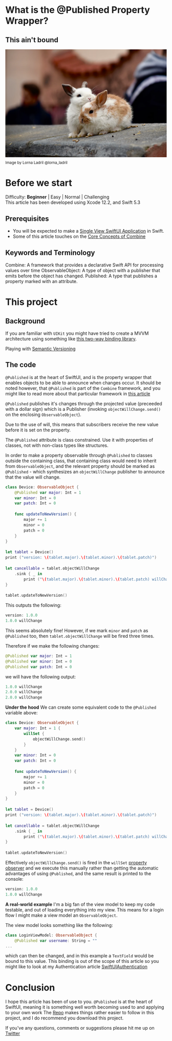 # What is the @Published Property Wrapper?
## This ain't bound

![photo-1580762410711-aa47eb8872d7](Images/photo-1580762410711-aa47eb8872d7.png)
<sub>Image by Lorna Ladril @lorna_ladril</sub>

# Before we start
Difficulty: **Beginner** | Easy | Normal | Challenging<br>
This article has been developed using Xcode 12.2, and Swift 5.3

## Prerequisites
* You will be expected to make a [Single View SwiftUI Application](https://medium.com/@stevenpcurtis.sc/hello-world-swiftui-92bcf48a62d3) in Swift.
* Some of this article touches on the [Core Concepts of Combine](https://medium.com/@stevenpcurtis.sc/core-concepts-of-combine-71d6b13d43e2)

## Keywords and Terminology
Combine: A framework that provides a declarative Swift API for processing values over time
ObservableObject: A type of object with a publisher that emits before the object has changed.
Published: A type that publishes a property marked with an attribute.

# This project
## Background
If you are familiar with `UIKit` you might have tried to create a MVVM architecture using something like [this two-way binding library](https://github.com/stevencurtis/TwoWayBindingUIKit).

Playing with 
[Semantic Versioning](https://stevenpcurtis.medium.com/upgrade-to-semantic-versioning-31342b11ce97)

## The code
`@Published` is at the heart of SwiftUI, and is the property wrapper that enables objects to be able to announce when changes occur. It should be noted however, that `@Published` is part of the `Combine` framework, and you might like to read more about that particular framework in [this article]()

`@Published` publishes it's changes through the projected value (preceeded with a dollar sign) which is a Publisher (invoking `objectWillChange.send()` on the enclosing `ObservableObject`).

Due to the use of will, this means that subscribers receive the new value before it is set on the property.

The `@Published` attribute is class constrained. Use it with properties of classes, not with non-class types like structures.

In order to make a property observable through `@Published` to classes outside the containing class, that containing class would need to inherit from `ObservableObject`, and the relevant property should be marked as `@Published` - which synthesizes an `objectWillChange` publisher to announce that the value will change.

```swift
class Device: ObservableObject {
    @Published var major: Int = 1
    var minor: Int = 0
    var patch: Int = 0
    
    func updateToNewVersion() {
        major += 1
        minor = 0
        patch = 0
    }
}

let tablet = Device()
print ("version: \(tablet.major).\(tablet.minor).\(tablet.patch)")

let cancellable = tablet.objectWillChange
    .sink { _ in
        print ("\(tablet.major).\(tablet.minor).\(tablet.patch) willChange")
}

tablet.updateToNewVersion()
```

This outputs the following:

```swift
version: 1.0.0
1.0.0 willChange
```

This seems absolutely fine! However, if we mark `minor` and `patch` as `@Published` too, then `tablet.objectWillChange` will be fired three times. 

Therefore if we make the following changes:

```swift
@Published var major: Int = 1
@Published var minor: Int = 0
@Published var patch: Int = 0
```

we will have the following output:

```swift
1.0.0 willChange
2.0.0 willChange
2.0.0 willChange
```

**Under the hood**
We can create some equivalent code to the `@Published` variable above:
```swift
class Device: ObservableObject {   
    var major: Int = 1 {
        willSet {
            objectWillChange.send()
        }
    }
    var minor: Int = 0
    var patch: Int = 0
    
    func updateToNewVersion() {
        major += 1
        minor = 0
        patch = 0
    }
}

let tablet = Device()
print ("version: \(tablet.major).\(tablet.minor).\(tablet.patch)")

let cancellable = tablet.objectWillChange
    .sink { _ in
        print ("\(tablet.major).\(tablet.minor).\(tablet.patch) willChange")
}

tablet.updateToNewVersion()
```

Effectively `objectWillChange.send()` is fired in the `willSet` [property observer]() and we execute this manually rather than getting the automatic advantages of using `@Published`, and the same result is printed to the console:

```swift
version: 1.0.0
1.0.0 willChange
```

**A real-world example**
I'm a big fan of the view model to keep my code testable, and out of loading everything into my view. This means for a login flow I might make a view model an `ObservableObject`. 

The view model looks something like the following:

```swift
class LoginViewModel: ObservableObject {
    @Published var username: String = ""
...
```

which can then be changed, and in this example a `TextField` would be bound to this value. This binding is out of the scope of this article so you might like to look at my Authentication article [SwiftUIAuthentication](https://stevenpcurtis.medium.com/authentication-using-swiftui-8bf92f76b9a2)

# Conclusion
I hope this article has been of use to you. `@Published` is at the heart of SwiftUI, meaning it is something well worth becoming used to and applying to your own work
The [Repo](https://github.com/stevencurtis/SwiftCoding/tree/master/SwiftUI/PublishedPropertyWrapper) makes things rather easier to follow in this project, and I do recommend you download this project.

If you've any questions, comments or suggestions please hit me up on [Twitter](https://twitter.com/stevenpcurtis) 
